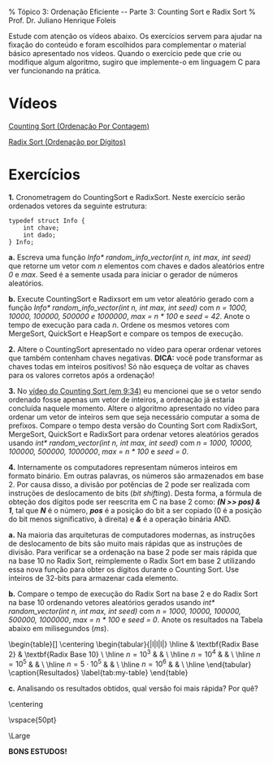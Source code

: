 % Tópico 3: Ordenação Eficiente -- Parte 3: Counting Sort e Radix Sort
% Prof. Dr. Juliano Henrique Foleis

Estude com atenção os vídeos abaixo. Os exercícios servem para ajudar na fixação do conteúdo e foram escolhidos para complementar o material básico apresentado nos vídeos. Quando o exercício pede que crie ou modifique algum algoritmo, sugiro que implemente-o em linguagem C para ver funcionando na prática. 
<!-- O único exercício que é necessário entregar está descrito na Seção "Atividade Para Entregar". -->

# Vídeos

[Counting Sort (Ordenação Por Contagem)](https://youtu.be/zzjEhqwvQZI)

[Radix Sort (Ordenação por Dígitos)](https://youtu.be/Lb_1R6JGD6o)

# Exercícios

**1.** Cronometragem do CountingSort e RadixSort. Neste exercício serão ordenados vetores da seguinte estrutura:

~~~{.c}
typedef struct Info {
    int chave;
    int dado;
} Info;
~~~

**a.** Escreva uma função *Info\* random_info_vector(int n, int max, int seed)* que retorne um vetor com *n* elementos com chaves e dados aleatórios entre *0* e *max*. Seed é a semente usada para iniciar o gerador de números aleatórios.

**b.** Execute CountingSort e Radixsort em um vetor aleatório gerado com a função *Info\* random_info_vector(int n, int max, int seed)* com *n = 1000, 10000, 100000, 500000 e 1000000*, *max = n \* 100* e *seed = 42*. Anote o tempo de execução para cada $n$. Ordene os mesmos vetores com MergeSort, QuickSort e HeapSort e compare os tempos de execução.

**2.** Altere o CountingSort apresentado no vídeo para operar ordenar vetores que também contenham chaves negativas. **DICA:** você pode transformar as chaves todas em inteiros positivos! Só não esqueça de voltar as chaves para os valores corretos após a ordenação!

**3.** No [vídeo do Counting Sort (em 9:34)](https://www.youtube.com/watch?v=zzjEhqwvQZI&t=574) eu mencionei que se o vetor sendo ordenado fosse apenas um vetor de inteiros, a ordenação já estaria concluída naquele momento. Altere o algoritmo apresentado no vídeo para ordenar um vetor de inteiros sem que seja necessário computar a soma de prefixos. Compare o tempo desta versão do Counting Sort com RadixSort, MergeSort, QuickSort e RadixSort para ordenar vetores aleatórios gerados usando *int\* random_vector(int n, int max, int seed)* com *n = 1000, 10000, 100000, 500000, 1000000*, *max = n \* 100* e *seed = 0*.

<!-- # Atividade Para Entregar

Não há atividade para entregar.

\centering -->

<!-- \vspace{50pt} -->


<!-- # Atividade para Entregar

A atividade a seguir é para ser feita individualmente e entregue via Moodle no tópico da Semana 4. A data-limite para entrega é dia 2/9/2020 às 23:55. Em caso de cópia as atividades dos participantes serão desconsideradas.

## Descrição da Atividade -->

**4.** Internamente os computadores representam números inteiros em formato binário. Em outras palavras, os números são armazenados em base 2. Por causa disso, a divisão por potências de 2 pode ser realizada com instruções de deslocamento de bits (*bit shifting*). Desta forma, a fórmula de obteção dos dígitos pode ser reescrita em C na base 2 como: ***(N >> pos) \& 1***, tal que ***N*** é o número, ***pos*** é a posição do bit a ser copiado (0 é a posição do bit menos significativo, à direita) e ***\&*** é a operação binária AND. 

**a.** Na maioria das arquiteturas de computadores modernas, as instruções de deslocamento de bits são muito mais rápidas que as instruções de divisão. Para verificar se a ordenação na base 2 pode ser mais rápida que na base 10 no Radix Sort, reimplemente o Radix Sort em base 2 utilizando essa nova função para obter os dígitos durante o Counting Sort. Use inteiros de 32-bits para armazenar cada elemento.

**b.** Compare o tempo de execução do Radix Sort na base 2 e do Radix Sort na base 10 ordenando vetores aleatórios gerados usando *int\* random_vector(int n, int max, int seed)* com *n = 1000, 10000, 100000, 500000, 1000000*, *max = n \* 100* e *seed = 0*. Anote os resultados na Tabela abaixo em milisegundos (*ms*).

\begin{table}[]
\centering
\begin{tabular}{|l|l|l|}
\hline
                 & \textbf{Radix Base 2} & \textbf{Radix Base 10} \\ \hline
$n=10^3$         &                       &                        \\ \hline
$n=10^4$         &                       &                        \\ \hline
$n=10^5$         &                       &                        \\ \hline
$n=5 \cdot 10^5$ &                       &                        \\ \hline
$n=10^6$         &                       &                        \\ \hline
\end{tabular}
\caption{Resultados}
\label{tab:my-table}
\end{table}

**c.** Analisando os resultados obtidos, qual versão foi mais rápida? Por quê?

<!-- ## Você deve Entregar

Entregue em formato .zip os arquivos a seguir:

* Os arquivos-fonte desenvolvidos nos itens 1 e 2. Faça um *Makefile* para compilar o seu programa. Modularize conforme julgar necessário.
* A Tabela preenchida no item 2 e a resposta da pergunta 3 em um *pdf*. Sua resposta do item 3 deve ter pelo menos 3 linhas.

\centering

**Por favor entregue como especificado acima!**  

\vspace{50pt}

**A data-limite para entrega é dia 30/3/2021 às 23:55.** -->

\centering

\vspace{50pt}

\Large

**BONS ESTUDOS!**
